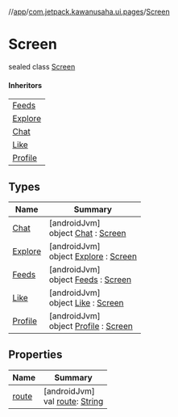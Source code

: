 //[app](../../../index.md)/[com.jetpack.kawanusaha.ui.pages](../index.md)/[Screen](index.md)

# Screen

sealed class [Screen](index.md)

#### Inheritors

| |
|---|
| [Feeds](-feeds/index.md) |
| [Explore](-explore/index.md) |
| [Chat](-chat/index.md) |
| [Like](-like/index.md) |
| [Profile](-profile/index.md) |

## Types

| Name | Summary |
|---|---|
| [Chat](-chat/index.md) | [androidJvm]<br>object [Chat](-chat/index.md) : [Screen](index.md) |
| [Explore](-explore/index.md) | [androidJvm]<br>object [Explore](-explore/index.md) : [Screen](index.md) |
| [Feeds](-feeds/index.md) | [androidJvm]<br>object [Feeds](-feeds/index.md) : [Screen](index.md) |
| [Like](-like/index.md) | [androidJvm]<br>object [Like](-like/index.md) : [Screen](index.md) |
| [Profile](-profile/index.md) | [androidJvm]<br>object [Profile](-profile/index.md) : [Screen](index.md) |

## Properties

| Name | Summary |
|---|---|
| [route](route.md) | [androidJvm]<br>val [route](route.md): [String](https://kotlinlang.org/api/latest/jvm/stdlib/kotlin/-string/index.html) |
